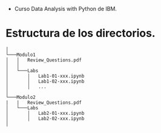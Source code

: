 
- Curso Data Analysis with Python de IBM.

# Estructura de los directorios.
```
│
└───Modulo1
│   │   Review_Questions.pdf
│   │
│   └───Labs
│       │   Lab1-01-xxx.ipynb
│       │   Lab1-02-xxx.ipynb
│       │   ...
│   
└───Modulo2
|   |   Review_Questions.pdf
│   └───Labs
│       │   Lab2-01-xxx.ipynb
│       │   Lab2-02-xxx.ipynb
│
```
